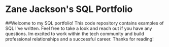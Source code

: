 # Zane Jackson's SQL Portfolio

##Welcome to my SQL portfolio! This code repository contains examples of SQL I've written. Feel free to take a look and reach out if you have any questions. Im excited to work within the tech community and build professional relationships and a successful career. Thanks for reading!
